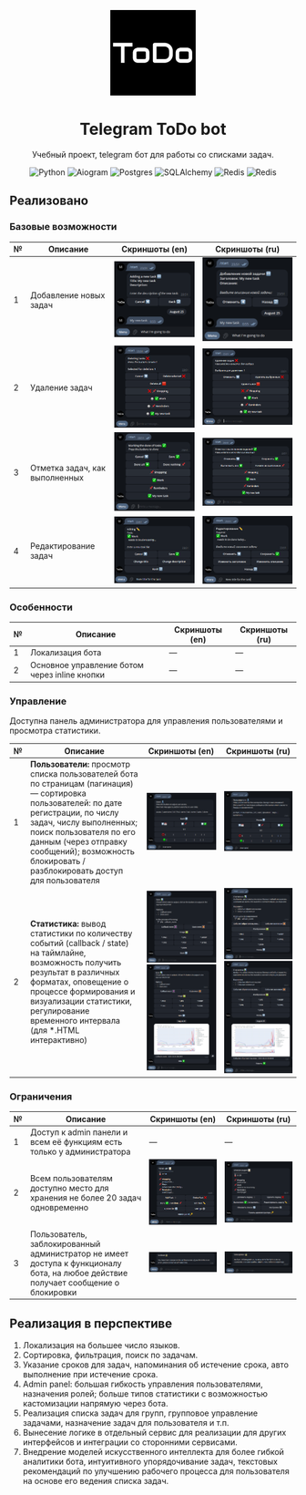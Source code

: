 <p align="center">
  <a href="https://github.com/egorov-m/telegram-todo-bot" target="blank"><img src="./assets/logo.jpg" width="150" alt="ToDo" /></a>
</p>
<h1 align="center">Telegram ToDo bot</h1>
<p align="center">Учебный проект, telegram бот для работы со списками задач.</p>

<p align="center">
    <img src="https://img.shields.io/badge/Python-000?style=for-the-badge&logo=python&logoColor=white" alt="Python">
    <img src="https://img.shields.io/badge/Aiogram-000?style=for-the-badge&logo=aiogram&logoColor=white" alt="Aiogram">
    <img src="https://img.shields.io/badge/Postgres-000?style=for-the-badge&logo=postgresql&logoColor=white" alt="Postgres">
    <img src="https://img.shields.io/badge/SQLAlchemy-000?style=for-the-badge&logo=sqlalchemy&logoColor=white" alt="SQLAlchemy">
    <img src="https://img.shields.io/badge/Redis-000?style=for-the-badge&logo=redis&logoColor=white" alt="Redis">
    <img src="https://img.shields.io/badge/Plotly-000?style=for-the-badge&logo=plotly&logoColor=white" alt="Redis">
</p>

## Реализовано

### Базовые возможности

| № | Описание                       | Скриншоты (en)                                    | Скриншоты (ru)                                    |
| - |--------------------------------|---------------------------------------------------|---------------------------------------------------|
| 1 | Добавление новых задач         | ![imdge](./assets/screenshots/en/add_task.png)    | ![imdge](./assets/screenshots/ru/add_task.png)    |
| 2 | Удаление задач                 | ![imdge](./assets/screenshots/en/delete_task.png) | ![imdge](./assets/screenshots/ru/delete_task.png) |
| 3 | Отметка задач, как выполненных | ![imdge](./assets/screenshots/en/done_task.png)   | ![imdge](./assets/screenshots/ru/done_task.png)   |
| 4 | Редактирование задач           | ![imdge](./assets/screenshots/en/edit_task.png)   | ![imdge](./assets/screenshots/ru/edit_task.png)   |

### Особенности

| № | Описание                                      | Скриншоты (en) | Скриншоты (ru) |
| - |-----------------------------------------------|----------------|----------------|
| 1 | Локализация бота                              | —              | —              |
| 2 | Основное управление ботом через inline кнопки | —              | —              |

### Управление

Доступна панель администратора для управления пользователями и просмотра статистики.

| № | Описание                                                                                                                                                                                                                                                                                        | Скриншоты (en)                                                                                                      | Скриншоты (ru)                                                                                                      |
| - |-------------------------------------------------------------------------------------------------------------------------------------------------------------------------------------------------------------------------------------------------------------------------------------------------|---------------------------------------------------------------------------------------------------------------------|---------------------------------------------------------------------------------------------------------------------|
| 1 | **Пользователи:** просмотр списка пользователей бота по страницам (пагинация) — сортировка пользователей: по дате регистрации, по числу задач, числу выполненных; поиск пользователя по его данным (через отправку сообщений); возможность блокировать / разблокировать доступ для пользователя | ![imdge](./assets/screenshots/en/admin_panel_users.png)                                                             | ![imdge](./assets/screenshots/ru/admin_panel_users.png)                                                             |
| 2 | **Статистика:** вывод статистики по количеству событий  (callback / state) на таймлайне, возможность получить результат в различных форматах, оповещение о процессе формирования и визуализации статистики, регулирование временного интервала (для *.HTML интерактивно)                        | ![imdge](./assets/screenshots/en/admin_panel_stats_1.png) ![imdge](./assets/screenshots/en/admin_panel_stats_2.png) | ![imdge](./assets/screenshots/ru/admin_panel_stats_1.png) ![imdge](./assets/screenshots/ru/admin_panel_stats_2.png) |


### Ограничения

| № | Описание                                                                                                                           | Скриншоты (en)                                | Скриншоты (ru)                                |
| - |------------------------------------------------------------------------------------------------------------------------------------|-----------------------------------------------|-----------------------------------------------|
| 1 | Доступ к admin панели и всем её функциям есть только у администратора                                                              | —                                             | —                                             |
| 2 | Всем пользователям доступно место для хранения не более 20 задач одновременно                                                      | ![imdge](./assets/screenshots/en/main.png)    | ![imdge](./assets/screenshots/ru/main.png)    |
| 3 | Пользователь, заблокированный администратор не имеет доступа к функционалу бота, на любое действие получает сообщение о блокировки | ![imdge](./assets/screenshots/en/lockout.png) | ![imdge](./assets/screenshots/ru/lockout.png) |

## Реализация в перспективе

1. Локализация на большее число языков.
2. Сортировка, фильтрация, поиск по задачам.
3. Указание сроков для задач, напоминания об истечение срока, авто выполнение при истечение срока.
4. Admin panel: большая гибкость управления пользователями, назначения ролей; больше типов статистики с возможностью кастомизации напрямую через бота.
5. Реализация списка задач для групп, групповое управление задачами, назначение задач для пользователя и т.п.
6. Вынесение логике в отдельный сервис для реализации для других интерфейсов и интеграции со сторонними сервисами.
7. Внедрение моделей искусственного интеллекта для более гибкой аналитики бота, интуитивного упорядочивание задач, текстовых рекомендаций по улучшению рабочего процесса для пользователя на основе его ведения списка задач.
